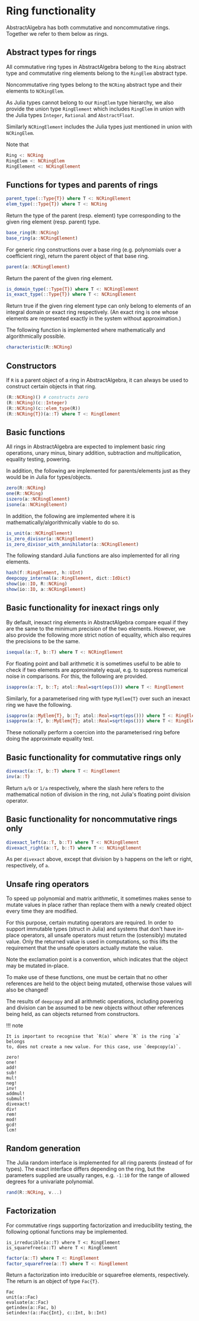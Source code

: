 # Ring functionality

AbstractAlgebra has both commutative and noncommutative rings. Together we
refer to them below as rings.

## Abstract types for rings

All commutative ring types in AbstractAlgebra belong to the `Ring` abstract
type and commutative ring elements belong to the `RingElem` abstract type.

Noncommutative ring types belong to the `NCRing` abstract type and their
elements to `NCRingElem`.

As Julia types cannot belong to our `RingElem` type hierarchy, we also
provide the union type `RingElement` which includes `RingElem` in union with
the Julia types `Integer`, `Rational` and `AbstractFloat`.

Similarly `NCRingElement` includes the Julia types just mentioned in union
with `NCRingElem`.

Note that

```julia
Ring <: NCRing
RingElem <: NCRingElem
RingElement <: NCRingElement
```

## Functions for types and parents of rings

```julia
parent_type(::Type{T}) where T <: NCRingElement
elem_type(::Type{T}) where T <: NCRing
```

Return the type of the parent (resp. element) type corresponding to the given
ring element (resp. parent) type.

```julia
base_ring(R::NCRing)
base_ring(a::NCRingElement)
```

For generic ring constructions over a base ring (e.g. polynomials over a
coefficient ring), return the parent object of that base ring.


```julia
parent(a::NCRingElement)
```

Return the parent of the given ring element.

```julia
is_domain_type(::Type{T}) where T <: NCRingElement
is_exact_type(::Type{T}) where T <: NCRingElement
```

Return true if the given ring element type can only belong to elements of an
integral domain or exact ring respectively. (An exact ring is one whose
elements are represented exactly in the system without approximation.)

The following function is implemented where mathematically and algorithmically
possible.

```julia
characteristic(R::NCRing)
```

## Constructors

If `R` is a parent object of a ring in AbstractAlgebra, it can always be used
to construct certain objects in that ring.

```julia
(R::NCRing)() # constructs zero
(R::NCRing)(c::Integer)
(R::NCRing)(c::elem_type(R))
(R::NCRing{T})(a::T) where T <: RingElement
```

## Basic functions

All rings in AbstractAlgebra are expected to implement basic ring operations,
unary minus, binary addition, subtraction and multiplication, equality testing,
powering.

In addition, the following are implemented for parents/elements just as they
would be in Julia for types/objects.

```julia
zero(R::NCRing)
one(R::NCRing)
iszero(a::NCRingElement)
isone(a::NCRingElement)
```

In addition, the following are implemented where it is
mathematically/algorithmically viable to do so.

```julia
is_unit(a::NCRingElement)
is_zero_divisor(a::NCRingElement)
is_zero_divisor_with_annihilator(a::NCRingElement)
```

The following standard Julia functions are also implemented for all ring
elements.

```julia
hash(f::RingElement, h::UInt)
deepcopy_internal(a::RingElement, dict::IdDict)
show(io::IO, R::NCRing)
show(io::IO, a::NCRingElement)
```

## Basic functionality for inexact rings only

By default, inexact ring elements in AbstractAlgebra compare equal if they are
the same to the minimum precision of the two elements. However, we also provide
the following more strict notion of equality, which also requires the
precisions to be the same.

```julia
isequal(a::T, b::T) where T <: NCRingElement
```

For floating point and ball arithmetic it is sometimes useful to be able to
check if two elements are approximately equal, e.g. to suppress numerical noise
in comparisons. For this, the following are provided.

```julia
isapprox(a::T, b::T; atol::Real=sqrt(eps())) where T <: RingElement
```

Similarly, for a parameterised ring with type `MyElem{T}` over such an inexact
ring we have the following.

```julia
isapprox(a::MyElem{T}, b::T; atol::Real=sqrt(eps())) where T <: RingElement
isapprox(a::T, b::MyElem{T}; atol::Real=sqrt(eps())) where T <: RingElement
```

These notionally perform a coercion into the parameterised ring before doing
the approximate equality test.

## Basic functionality for commutative rings only

```julia
divexact(a::T, b::T) where T <: RingElement
inv(a::T)
```

Return `a/b` or `1/a` respectively, where the slash here refers to the
mathematical notion of division in the ring, not Julia's floating point
division operator.

## Basic functionality for noncommutative rings only

```julia
divexact_left(a::T, b::T) where T <: NCRingElement
divexact_right(a::T, b::T) where T <: NCRingElement
```

As per `divexact` above, except that division by `b` happens on the left or
right, respectively, of `a`.

## Unsafe ring operators

To speed up polynomial and matrix arithmetic, it sometimes makes sense to mutate values
in place rather than replace them with a newly created object every time they are
modified.

For this purpose, certain mutating operators are required. In order to support immutable
types (struct in Julia) and systems that don't have in-place operators, all unsafe
operators must return the (ostensibly) mutated value. Only the returned value is used
in computations, so this lifts the requirement that the unsafe operators actually
mutate the value.

Note the exclamation point is a convention, which indicates that the object may be
mutated in-place.

To make use of these functions, one must be certain that no other references are held
to the object being mutated, otherwise those values will also be changed!

The results of `deepcopy` and all arithmetic operations, including powering and division
can be assumed to be new objects without other references being held, as can objects
returned from constructors.

!!! note

    It is important to recognise that `R(a)` where `R` is the ring `a` belongs
    to, does not create a new value. For this case, use `deepcopy(a)`.

```@docs
zero!
one!
add!
sub!
mul!
neg!
inv!
addmul!
submul!
divexact!
div!
rem!
mod!
gcd!
lcm!
```


## Random generation

The Julia random interface is implemented for all ring parents (instead of
for types). The exact interface differs depending on the ring, but the
parameters supplied are usually ranges, e.g. `-1:10` for the range of allowed
degrees for a univariate polynomial.

```julia
rand(R::NCRing, v...)
```

## Factorization

For commutative rings supporting factorization and irreducibility testing, the
following optional functions may be implemented.

```@docs
is_irreducible(a::T) where T <: RingElement
is_squarefree(a::T) where T <: RingElement
```

```julia
factor(a::T) where T <: RingElement
factor_squarefree(a::T) where T <: RingElement
```

Return a factorization into irreducible or squarefree elements, respectively.
The return is an object of type `Fac{T}`.

```@docs
Fac
unit(a::Fac)
evaluate(a::Fac)
getindex(a::Fac, b)
setindex!(a::Fac{Int}, c::Int, b::Int)
```

